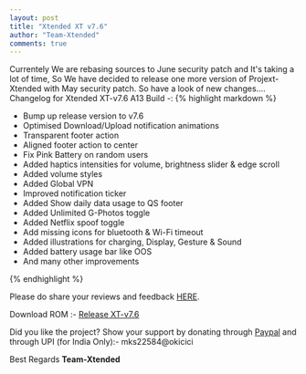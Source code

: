 ```yaml
---
layout: post
title: "Xtended XT v7.6"
author: "Team-Xtended"
comments: true
---
```

Currentely We are rebasing sources to June security patch and It's taking a lot of time, So We have decided to release one more version of Projext-Xtended with May security patch. So have a look of new changes....
Changelog for Xtended XT-v7.6 A13 Build -:
{% highlight markdown %}

* Bump up release version to v7.6
* Optimised Download/Upload notification animations
* Transparent footer action
* Aligned footer action to center
* Fix Pink Battery on random users
* Added haptics intensities for volume, brightness slider & edge scroll
* Added volume styles
* Added Global VPN
* Improved notification ticker
* Added Show daily data usage to QS footer
* Added Unlimited G-Photos toggle
* Added Netflix spoof toggle
* Add missing icons for bluetooth & Wi-Fi timeout
* Added illustrations for charging, Display, Gesture & Sound
* Added battery usage bar like OOS
* And many other improvements

{% endhighlight %}

Please do share your reviews and feedback [HERE](https://sourceforge.net/projects/xtended/reviews). 

Download ROM :- [Release XT-v7.6](https://downloads.project-xtended.org/) 

Did you like the project? Show your support by donating through [Paypal](https://www.paypal.me/superdroidbond) and  through UPI (for India Only):- mks22584@okicici

Best Regards
**Team-Xtended**
